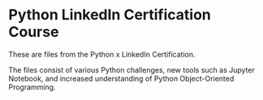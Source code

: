 # Python LinkedIn Certification Course 

These are files from the Python x LinkedIn Certification.

The files consist of various Python challenges, new tools such as Jupyter Notebook, and increased understanding of Python Object-Oriented Programming.
